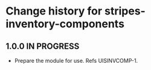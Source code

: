 # Change history for stripes-inventory-components

## 1.0.0 IN PROGRESS

* Prepare the module for use. Refs UISINVCOMP-1.
